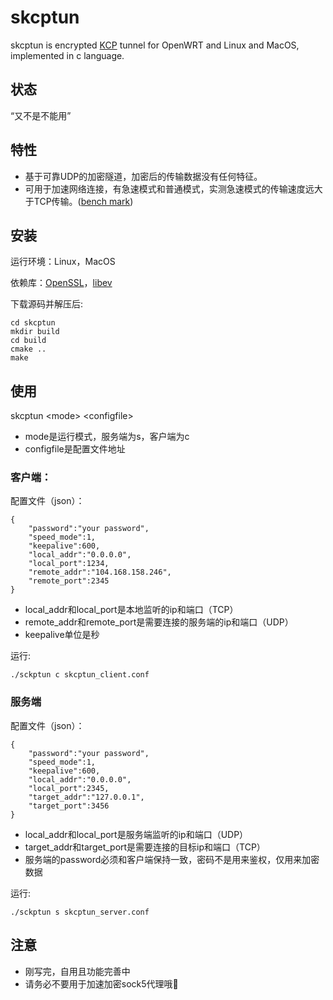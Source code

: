 # skcptun
skcptun is encrypted [KCP](https://github.com/skywind3000/kcp) tunnel for OpenWRT and Linux and MacOS, implemented in c language.

## 状态
“又不是不能用”

## 特性
* 基于可靠UDP的加密隧道，加密后的传输数据没有任何特征。
* 可用于加速网络连接，有急速模式和普通模式，实测急速模式的传输速度远大于TCP传输。([bench mark](https://github.com/skywind3000/kcp/wiki/KCP-Benchmark))

## 安装
运行环境：Linux，MacOS

依赖库：[OpenSSL](https://github.com/openssl/openssl/blob/master/INSTALL.md#installing-openssl)，[libev](http://pod.tst.eu/http://cvs.schmorp.de/libev/ev.pod)

下载源码并解压后:
```
cd skcptun
mkdir build
cd build
cmake ..
make
```
## 使用
skcptun \<mode\> \<configfile\>
* mode是运行模式，服务端为s，客户端为c
* configfile是配置文件地址

### 客户端：
配置文件（json）：
```
{
    "password":"your password",
    "speed_mode":1,
    "keepalive":600,
    "local_addr":"0.0.0.0",
    "local_port":1234,
    "remote_addr":"104.168.158.246",
    "remote_port":2345
}
```
* local_addr和local_port是本地监听的ip和端口（TCP）
* remote_addr和remote_port是需要连接的服务端的ip和端口（UDP）
* keepalive单位是秒

运行:
```
./sckptun c skcptun_client.conf
```

### 服务端
配置文件（json）：
```
{
    "password":"your password",
    "speed_mode":1,
    "keepalive":600,
    "local_addr":"0.0.0.0",
    "local_port":2345,
    "target_addr":"127.0.0.1",
    "target_port":3456
}
```
* local_addr和local_port是服务端监听的ip和端口（UDP）
* target_addr和target_port是需要连接的目标ip和端口（TCP）
* 服务端的password必须和客户端保持一致，密码不是用来鉴权，仅用来加密数据

运行:
```
./sckptun s skcptun_server.conf
```

## 注意
* 刚写完，自用且功能完善中
* 请务必不要用于加速加密sock5代理哦🐶
